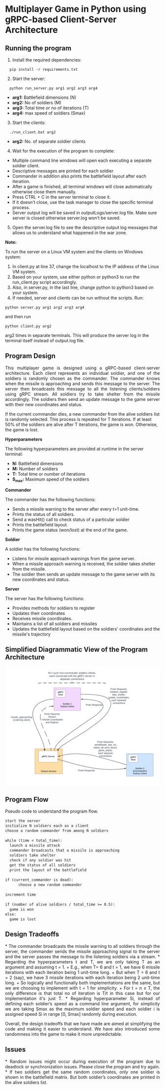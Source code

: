 # Multiplayer Game in Python using gRPC-based Client-Server Architecture
## Running the program

1. Install the required dependencies:

```
  pip install -r requirements.txt
```

2. Start the server:

```
  python run_server.py arg1 arg2 arg3 arg4
```

  * **arg1:** Battlefield dimensions (N)
  * **arg2:** No of soldiers (M)
  * **arg3:** Total time or no of iterations (T)
  * **arg4:** max speed of soldiers (Smax)

3. Start the clients:

```
  ./run_client.bat arg2
```

  * **arg2:** No. of separate soldier clients

4. Wait for the execution of the program to complete:

  * Multiple command line windows will open each executing a separate soldier client.
  * Descriptive messages are printed for each soldier
  * Commander in addition also prints the battlefield layout after each iteration.
  * After a game is finished, all terminal windows will close automatically otherwise close them manually.
  * Press CTRL + C in the server terminal to close it.
  * If it doesn't close, use the task manager to close the specific terminal process.
  * Server output log will be saved in outputLogs/server.log file. Make sure server is closed otherwise server.log won't be saved.

5. Open the server.log file to see the descriptive output log messages that allows us to understand what happened in the war zone.

**Note:**

To run the server on a Linux VM system and the clients on Windows system:

1.  In client.py at line 37, change the localhost to the IP address of the Linux VM system.
2.  Based on your system, use either python or python3 to run the run_client.py script accordingly.
3.  Also, in server.py, in the last line, change python to python3 based on your system.
4.  If needed, server and clients can be run without the scripts. Run:

```
python server.py arg1 arg2 arg3 arg4
```
and then run 
```
python client.py arg2
```
arg2 times in separate terminals. This will produce the server log in the terminal itself instead of output.log file.


## Program Design

<div style='text-align: justify;'>
This multiplayer game is designed using a gRPC-based client-server architecture. Each client represents an individual soldier, and one of the soldiers is randomly chosen as the commander. The commander knows when the missile is approaching and sends this message to the server. The server then broadcasts this message to all the listening clients/soldiers using gRPC stream. All soldiers try to take shelter from the missile accordingly. The soldiers then send an update message to the game server with their new coordinates and status.
</div>

If the current commander dies, a new commander from the alive soldiers list is randomly selected. This process is repeated for T iterations. If at least 50% of the soldiers are alive after T iterations, the game is won. Otherwise, the game is lost.

**Hyperparameters**

The following hyperparameters are provided at runtime in the server terminal:

* **N:** Battlefield dimensions
* **M:** Number of soldiers
* **T:** Total time or number of iterations
* **S<sub>max</sub>:** Maximum speed of the soldiers

**Commander**

The commander has the following functions:

* Sends a missile warning to the server after every t=1 unit-time.
* Prints the status of all soldiers.
* Send a wasHit() call to check status of a particular soldier
* Prints the battlefield layout.
* Prints the game status (won/lost) at the end of the game.

**Soldier**

A soldier has the following functions:

* Listens for missile approach warnings from the game server.
* When a missile approach warning is received, the soldier takes shelter from the missile.
* The soldier then sends an update message to the game server with its new coordinates and status.

**Server**

The server has the following functions:

* Provides methods for soldiers to register
* Updates their coordinates
* Receives missile coordinates.
* Maintains a list of all soldiers and missiles
* Updates the battlefield layout based on the soldiers' coordinates and the missile's trajectory

## Simplified Diagrammatic View of the Program Architecture


![gRPC Program Simplified Architecture Diagram](image/gRPCDiagram.png?raw=true "gRPC Program Simplified Architecture Diagram")

## Program Flow 
Pseudo code to understand the program flow.

```
start the server
initialize N soldiers each as a client
choose a random commander from among N soldiers

while (time < total_time):
  launch a missile attack
  commander broadcasts that a missile is approaching
  soldiers take shelter
  check if any soldier was hit
  get the status of all soldiers
  print the layout of the battlefield

if (current_commander is dead):
      choose a new random commander

increment time

if (number of alive soldiers / total_time >= 0.5):
  game is won
else:
  game is lost
```

## Design Tradeoffs
<div style='text-align: justify;'>
*  The commander broadcasts the missile warning to all soldiers through the server, the commander sends the missile approaching signal to the server and the server passes the message to the listening soldiers via a stream.
*  Regarding the hyperparameters t and T, we are only taking T as an argument and assuming t = 1.
    + E.g., when T= 6 and t = 1, we have 6 missile iterations with each iteration being 1 unit-time long.
    + But when T = 6 and t = 2 (say), we have 3 missile iterations with each iteration being 2 unit-time long.
    + So logically and functionally both implementations are the same, but we are choosing to implement with t = 1 for simplicity.
    + For t = n ≤ T, the only difference is that total no of iteration is T/t in this case but for our implementation it's just T.
*  Regarding hyperparameter Si, instead of defining each soldier’s speed as a command line argument, for simplicity we are taking Smax as the maximum soldier speed and each soldier i is assigned speed Si in range [0, Smax] randomly during execution.

Overall, the design tradeoffs that we have made are aimed at simplifying the code and making it easier to understand. We have also introduced some randomness into the game to make it more unpredictable.
</div>

## Issues
<div style='text-align: justify;'>
* Random issues might occur during execution of the program due to deadlock or synchronization issues. Please close the program and try again.
* If two soldiers get the same random coordinates, only one soldier is shown in the battlefield matrix. But both soldier’s coordinates are printed in the alive soldiers list.
</div>
